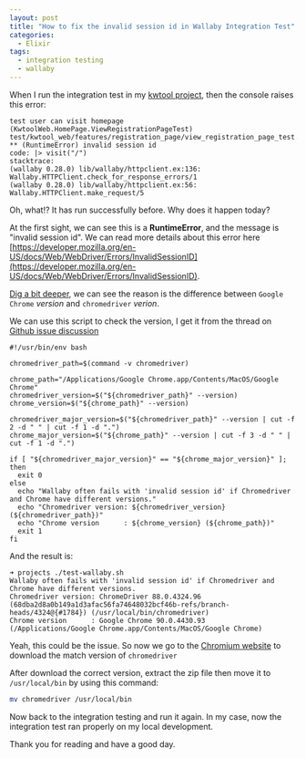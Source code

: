 ```yaml
---
layout: post
title: "How to fix the invalid session id in Wallaby Integration Test"
categories:
  - Elixir
tags:
  - integration testing
  - wallaby
---
```


When I run the integration test in my [kwtool project](https://github.com/byhbt/kwtool), then the console raises this error:

```
test user can visit homepage (KwtoolWeb.HomePage.ViewRegistrationPageTest)
test/kwtool_web/features/registration_page/view_registration_page_test.exs:11
** (RuntimeError) invalid session id
code: |> visit("/")
stacktrace:
(wallaby 0.28.0) lib/wallaby/httpclient.ex:136: Wallaby.HTTPClient.check_for_response_errors/1
(wallaby 0.28.0) lib/wallaby/httpclient.ex:56: Wallaby.HTTPClient.make_request/5
```

Oh, what!? It has run successfully before. Why does it happen today?

At the first sight, we can see this is a **RuntimeError**, and the message is "invalid session id".
We can read more details about this error here [https://developer.mozilla.org/en-US/docs/Web/WebDriver/Errors/InvalidSessionID](https://developer.mozilla.org/en-US/docs/Web/WebDriver/Errors/InvalidSessionID).

[Dig a bit deeper](https://github.com/elixir-wallaby/wallaby/issues/468), we can see the reason is the difference between `Google Chrome` *version* and `chromedriver` *verion*.

We can use this script to check the version, I get it from the thread on [Github issue discussion](https://github.com/elixir-wallaby/wallaby/issues/468#issuecomment-810518368)

```
#!/usr/bin/env bash

chromedriver_path=$(command -v chromedriver)

chrome_path="/Applications/Google Chrome.app/Contents/MacOS/Google Chrome"
chromedriver_version=$("${chromedriver_path}" --version)
chrome_version=$("${chrome_path}" --version)

chromedriver_major_version=$("${chromedriver_path}" --version | cut -f 2 -d " " | cut -f 1 -d ".")
chrome_major_version=$("${chrome_path}" --version | cut -f 3 -d " " | cut -f 1 -d ".")

if [ "${chromedriver_major_version}" == "${chrome_major_version}" ]; then
  exit 0
else
  echo "Wallaby often fails with 'invalid session id' if Chromedriver and Chrome have different versions."
  echo "Chromedriver version: ${chromedriver_version} (${chromedriver_path})"
  echo "Chrome version      : ${chrome_version} (${chrome_path})"
  exit 1
fi
```

And the result is:

```
➜ projects ./test-wallaby.sh
Wallaby often fails with 'invalid session id' if Chromedriver and Chrome have different versions.
Chromedriver version: ChromeDriver 88.0.4324.96 (68dba2d8a0b149a1d3afac56fa74648032bcf46b-refs/branch-heads/4324@{#1784}) (/usr/local/bin/chromedriver)
Chrome version      : Google Chrome 90.0.4430.93  (/Applications/Google Chrome.app/Contents/MacOS/Google Chrome)
```

Yeah, this could be the issue. So now we go to the [Chromium website](https://chromedriver.chromium.org/downloads) to download the match version of `chromedriver`


After download the correct version, extract the zip file then move it to `/usr/local/bin` by using this command:

```bash
mv chromedriver /usr/local/bin
```

Now back to the integration testing and run it again. In my case, now the integration test ran properly on my local development.

Thank you for reading and have a good day.
